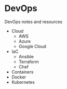 # DevOps

DevOps notes and resources

- Cloud 
  - AWS
  - Azure
  - Google Cloud
- IaC
  - Ansible
  - Terraform
  - Chef 
- Containers
 - Docker
 - Kubernetes
